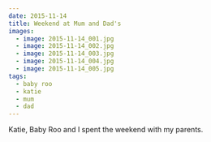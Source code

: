 ```yaml
---
date: 2015-11-14
title: Weekend at Mum and Dad's
images:
  - image: 2015-11-14_001.jpg
  - image: 2015-11-14_002.jpg
  - image: 2015-11-14_003.jpg
  - image: 2015-11-14_004.jpg
  - image: 2015-11-14_005.jpg
tags:
  - baby roo
  - katie
  - mum
  - dad
---
```

Katie, Baby Roo and I spent the weekend with my parents.